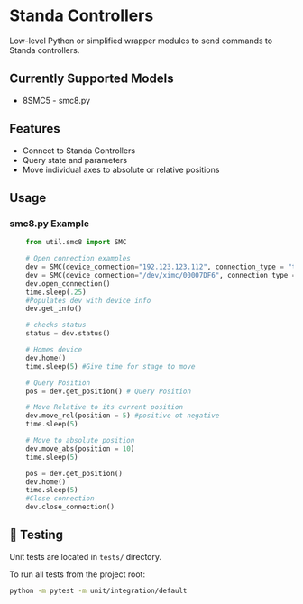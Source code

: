 # Standa Controllers

Low-level Python or simplified wrapper modules to send commands to Standa controllers.

## Currently Supported Models
- 8SMC5 - smc8.py

## Features
- Connect to Standa Controllers
- Query state and parameters
- Move individual axes to absolute or relative positions

## Usage

### smc8.py Example
```python
    from util.smc8 import SMC

    # Open connection examples  
    dev = SMC(device_connection="192.123.123.112", connection_type = "tcp",log = True)
    dev = SMC(device_connection="/dev/ximc/00007DF6", connection_type = "serial",log = True)
    dev.open_connection()
    time.sleep(.25)
    #Populates dev with device info
    dev.get_info() 

    # checks status
    status = dev.status() 

    # Homes device
    dev.home() 
    time.sleep(5) #Give time for stage to move

    # Query Position
    pos = dev.get_position() # Query Position

    # Move Relative to its current position
    dev.move_rel(position = 5) #positive ot negative
    time.sleep(5)

    # Move to absolute position
    dev.move_abs(position = 10) 
    time.sleep(5)

    pos = dev.get_position()
    dev.home()
    time.sleep(5)
    #Close connection
    dev.close_connection()
```

## 🧪 Testing
Unit tests are located in `tests/` directory.

To run all tests from the project root:

```bash
python -m pytest -m unit/integration/default
```